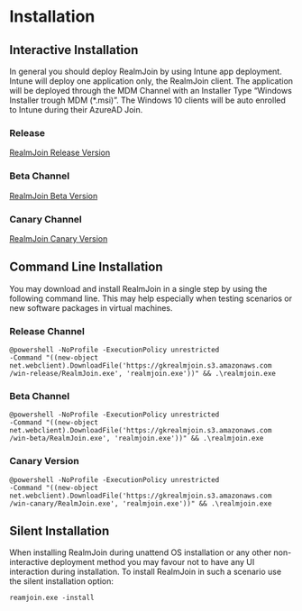 # Installation

## Interactive Installation

In general you should deploy RealmJoin by using Intune app deployment. Intune will deploy one application only, the RealmJoin client. The application will be deployed through the MDM Channel with an Installer Type “Windows Installer trough MDM (*.msi)”. The Windows 10 clients will be auto enrolled to Intune during their AzureAD Join. 

### Release 

[RealmJoin Release Version](https://gkrealmjoin.s3.amazonaws.com/win-release/RealmJoin.msi)

### Beta Channel 

[RealmJoin Beta Version](https://gkrealmjoin.s3.amazonaws.com/win-beta/RealmJoin.msi)

### Canary Channel 

[RealmJoin Canary Version](https://gkrealmjoin.s3.amazonaws.com/win-canary/RealmJoin.msi)

## Command Line Installation

You may download and install RealmJoin in a single step by using the following command line. This may help especially when testing scenarios or new software packages in virtual machines.

### Release Channel 

```
@powershell -NoProfile -ExecutionPolicy unrestricted 
-Command "((new-object net.webclient).DownloadFile('https://gkrealmjoin.s3.amazonaws.com
/win-release/RealmJoin.exe', 'realmjoin.exe'))" && .\realmjoin.exe
```

### Beta Channel 

```
@powershell -NoProfile -ExecutionPolicy unrestricted 
-Command "((new-object net.webclient).DownloadFile('https://gkrealmjoin.s3.amazonaws.com
/win-beta/RealmJoin.exe', 'realmjoin.exe'))" && .\realmjoin.exe
```

### Canary Version

```
@powershell -NoProfile -ExecutionPolicy unrestricted 
-Command "((new-object net.webclient).DownloadFile('https://gkrealmjoin.s3.amazonaws.com
/win-canary/RealmJoin.exe', 'realmjoin.exe'))" && .\realmjoin.exe
```

## Silent Installation

When installing RealmJoin during unattend OS installation or any other non-interactive
deployment method you may favour not to have any UI interaction during installation. To
install RealmJoin in such a scenario use the silent installation option:

```
reamjoin.exe -install
```
